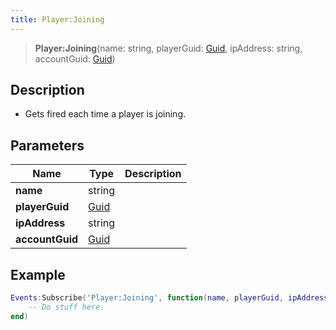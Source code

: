 ```yaml
---
title: Player:Joining
---
```


> **Player:Joining**(name: string, playerGuid: [Guid](/vext/ref/shared/type/guid), ipAddress: string, accountGuid: [Guid](/vext/ref/shared/type/guid))

## Description 

- Gets fired each time a player is joining.

## Parameters

| Name | Type | Description |
| ---- | ---- | ----------- |
| **name** | string |  |
| **playerGuid** | [Guid](/vext/ref/shared/type/guid) |  |
| **ipAddress** | string |  |
| **accountGuid** | [Guid](/vext/ref/shared/type/guid) |  |

## Example

```lua
Events:Subscribe('Player:Joining', function(name, playerGuid, ipAddress, accountGuid)
    -- Do stuff here.
end)
```
